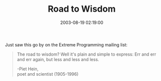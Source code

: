 ﻿---
layout: post
title: "Road to Wisdom"
comments: false
date: 2003-08-19 02:19:00
updated: 2004-05-03 20:10:00
categories:
 - Technology
subtext-id: 8535f08a-5211-4f35-9cf2-46f03b0d79cc
alias: /blog/Road-to-Wisdom.aspx
---


Just saw this go by on the Extreme Programming mailing list:

> The road to wisdom? Well it's plain and simple to express: Err and err and err again, but less and less and less. 
> 
> -Piet Hein,  
poet and scientist (1905-1996)
